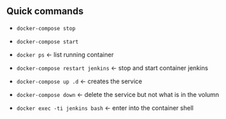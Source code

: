 ## Quick commands

- `docker-compose stop`
- `docker-compose start`
- `docker ps` <- list running container
- `docker-compose restart jenkins` <- stop and start container jenkins
- `docker-compose up .d` <- creates the service
- `docker-compose down` <- delete the service but not what is in the volumn

- `docker exec -ti jenkins bash` <- enter into the container shell